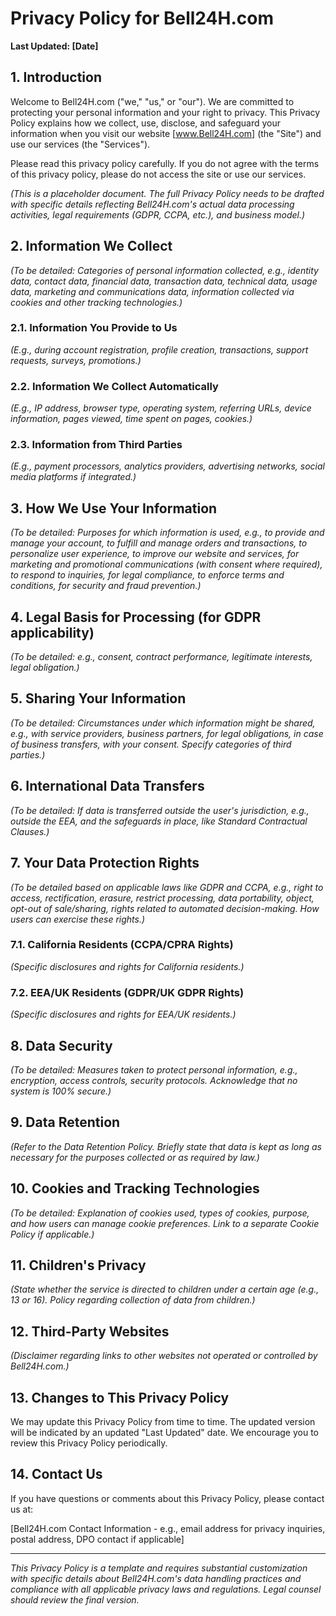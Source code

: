 # Privacy Policy for Bell24H.com

**Last Updated: [Date]**

## 1. Introduction

Welcome to Bell24H.com ("we," "us," or "our"). We are committed to protecting your personal information and your right to privacy. This Privacy Policy explains how we collect, use, disclose, and safeguard your information when you visit our website [www.Bell24H.com] (the "Site") and use our services (the "Services").

Please read this privacy policy carefully. If you do not agree with the terms of this privacy policy, please do not access the site or use our services.

*(This is a placeholder document. The full Privacy Policy needs to be drafted with specific details reflecting Bell24H.com's actual data processing activities, legal requirements (GDPR, CCPA, etc.), and business model.)*

## 2. Information We Collect

*(To be detailed: Categories of personal information collected, e.g., identity data, contact data, financial data, transaction data, technical data, usage data, marketing and communications data, information collected via cookies and other tracking technologies.)*

### 2.1. Information You Provide to Us

*(E.g., during account registration, profile creation, transactions, support requests, surveys, promotions.)*

### 2.2. Information We Collect Automatically

*(E.g., IP address, browser type, operating system, referring URLs, device information, pages viewed, time spent on pages, cookies.)*

### 2.3. Information from Third Parties

*(E.g., payment processors, analytics providers, advertising networks, social media platforms if integrated.)*

## 3. How We Use Your Information

*(To be detailed: Purposes for which information is used, e.g., to provide and manage your account, to fulfill and manage orders and transactions, to personalize user experience, to improve our website and services, for marketing and promotional communications (with consent where required), to respond to inquiries, for legal compliance, to enforce terms and conditions, for security and fraud prevention.)*

## 4. Legal Basis for Processing (for GDPR applicability)

*(To be detailed: e.g., consent, contract performance, legitimate interests, legal obligation.)*

## 5. Sharing Your Information

*(To be detailed: Circumstances under which information might be shared, e.g., with service providers, business partners, for legal obligations, in case of business transfers, with your consent. Specify categories of third parties.)*

## 6. International Data Transfers

*(To be detailed: If data is transferred outside the user's jurisdiction, e.g., outside the EEA, and the safeguards in place, like Standard Contractual Clauses.)*

## 7. Your Data Protection Rights

*(To be detailed based on applicable laws like GDPR and CCPA, e.g., right to access, rectification, erasure, restrict processing, data portability, object, opt-out of sale/sharing, rights related to automated decision-making. How users can exercise these rights.)*

### 7.1. California Residents (CCPA/CPRA Rights)

*(Specific disclosures and rights for California residents.)*

### 7.2. EEA/UK Residents (GDPR/UK GDPR Rights)

*(Specific disclosures and rights for EEA/UK residents.)*

## 8. Data Security

*(To be detailed: Measures taken to protect personal information, e.g., encryption, access controls, security protocols. Acknowledge that no system is 100% secure.)*

## 9. Data Retention

*(Refer to the Data Retention Policy. Briefly state that data is kept as long as necessary for the purposes collected or as required by law.)*

## 10. Cookies and Tracking Technologies

*(To be detailed: Explanation of cookies used, types of cookies, purpose, and how users can manage cookie preferences. Link to a separate Cookie Policy if applicable.)*

## 11. Children's Privacy

*(State whether the service is directed to children under a certain age (e.g., 13 or 16). Policy regarding collection of data from children.)*

## 12. Third-Party Websites

*(Disclaimer regarding links to other websites not operated or controlled by Bell24H.com.)*

## 13. Changes to This Privacy Policy

We may update this Privacy Policy from time to time. The updated version will be indicated by an updated "Last Updated" date. We encourage you to review this Privacy Policy periodically.

## 14. Contact Us

If you have questions or comments about this Privacy Policy, please contact us at:

[Bell24H.com Contact Information - e.g., email address for privacy inquiries, postal address, DPO contact if applicable]

---

*This Privacy Policy is a template and requires substantial customization with specific details about Bell24H.com's data handling practices and compliance with all applicable privacy laws and regulations. Legal counsel should review the final version.*
